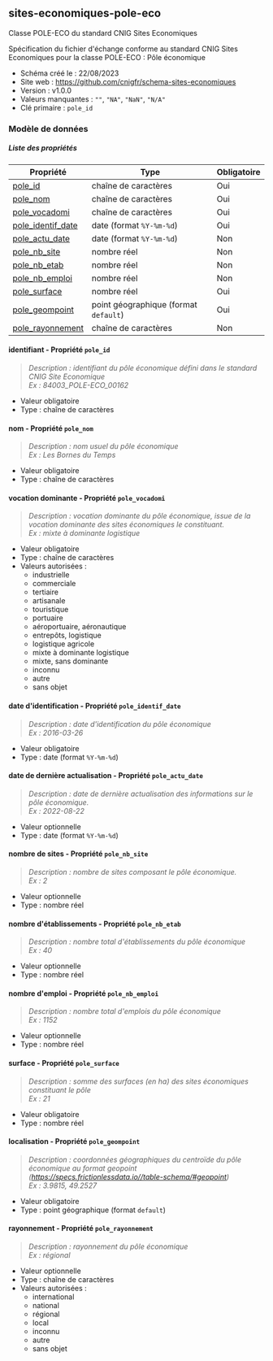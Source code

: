 <MenuSchema />

## sites-economiques-pole-eco

Classe POLE-ECO du standard CNIG Sites Economiques

Spécification du fichier d'échange conforme au standard CNIG Sites Economiques pour la classe POLE-ECO : Pôle économique

- Schéma créé le : 22/08/2023
- Site web : https://github.com/cnigfr/schema-sites-economiques
- Version : v1.0.0
- Valeurs manquantes : `""`, `"NA"`, `"NaN"`, `"N/A"`
- Clé primaire : `pole_id`

### Modèle de données


##### Liste des propriétés

| Propriété | Type | Obligatoire |
| -- | -- | -- |
| [pole_id](#identifiant-propriete-pole-id) | chaîne de caractères  | Oui |
| [pole_nom](#nom-propriete-pole-nom) | chaîne de caractères  | Oui |
| [pole_vocadomi](#vocation-dominante-propriete-pole-vocadomi) | chaîne de caractères  | Oui |
| [pole_identif_date](#date-d'identification-propriete-pole-identif-date) | date (format `%Y-%m-%d`) | Oui |
| [pole_actu_date](#date-de-derniere-actualisation-propriete-pole-actu-date) | date (format `%Y-%m-%d`) | Non |
| [pole_nb_site](#nombre-de-sites-propriete-pole-nb-site) | nombre réel  | Non |
| [pole_nb_etab](#nombre-d'etablissements-propriete-pole-nb-etab) | nombre réel  | Non |
| [pole_nb_emploi](#nombre-d'emploi-propriete-pole-nb-emploi) | nombre réel  | Non |
| [pole_surface](#surface--propriete-pole-surface) | nombre réel  | Oui |
| [pole_geompoint](#localisation-propriete-pole-geompoint) | point géographique (format `default`) | Oui |
| [pole_rayonnement](#rayonnement--propriete-pole-rayonnement) | chaîne de caractères  | Non |

#### identifiant - Propriété `pole_id`

> *Description : identifiant du pôle économique défini dans le standard CNIG Site Economique<br/>Ex : 84003_POLE-ECO_00162*
- Valeur obligatoire
- Type : chaîne de caractères

#### nom - Propriété `pole_nom`

> *Description : nom usuel du pôle économique<br/>Ex : Les Bornes du Temps*
- Valeur obligatoire
- Type : chaîne de caractères

#### vocation dominante - Propriété `pole_vocadomi`

> *Description : vocation dominante du pôle économique, issue de la vocation dominante des sites économiques le constituant.<br/>Ex : mixte à dominante logistique*
- Valeur obligatoire
- Type : chaîne de caractères
- Valeurs autorisées : 
    - industrielle
    - commerciale
    - tertiaire
    - artisanale
    - touristique
    - portuaire
    - aéroportuaire, aéronautique
    - entrepôts, logistique
    - logistique agricole
    - mixte à dominante logistique
    - mixte, sans dominante
    - inconnu
    - autre
    - sans objet

#### date d'identification - Propriété `pole_identif_date`

> *Description : date d'identification du pôle économique<br/>Ex : 2016-03-26*
- Valeur obligatoire
- Type : date (format `%Y-%m-%d`)

#### date de dernière actualisation - Propriété `pole_actu_date`

> *Description : date de dernière actualisation des informations sur le pôle économique.<br/>Ex : 2022-08-22*
- Valeur optionnelle
- Type : date (format `%Y-%m-%d`)

#### nombre de sites - Propriété `pole_nb_site`

> *Description : nombre de sites composant le pôle économique.<br/>Ex : 2*
- Valeur optionnelle
- Type : nombre réel

#### nombre d'établissements - Propriété `pole_nb_etab`

> *Description : nombre total d'établissements du pôle économique<br/>Ex : 40*
- Valeur optionnelle
- Type : nombre réel

#### nombre d'emploi - Propriété `pole_nb_emploi`

> *Description : nombre total d'emplois du pôle économique<br/>Ex : 1152*
- Valeur optionnelle
- Type : nombre réel

#### surface  - Propriété `pole_surface`

> *Description : somme des surfaces (en ha) des sites économiques constituant le pôle<br/>Ex : 21*
- Valeur obligatoire
- Type : nombre réel

#### localisation - Propriété `pole_geompoint`

> *Description : coordonnées géographiques du centroïde du pôle économique au format geopoint (https://specs.frictionlessdata.io//table-schema/#geopoint)<br/>Ex : 3.9815, 49.2527*
- Valeur obligatoire
- Type : point géographique (format `default`)

#### rayonnement  - Propriété `pole_rayonnement`

> *Description : rayonnement du pôle économique<br/>Ex : régional*
- Valeur optionnelle
- Type : chaîne de caractères
- Valeurs autorisées : 
    - international
    - national
    - régional
    - local
    - inconnu
    - autre
    - sans objet
